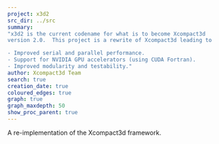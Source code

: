 ```yaml
---
project: x3d2
src_dir: ../src
summary: 
"x3d2 is the current codename for what is to become Xcompact3d
version 2.0.  This project is a rewrite of Xcompact3d leading to

- Improved serial and parallel performance.
- Support for NVIDIA GPU accelerators (using CUDA Fortran).
- Improved modularity and testability."
author: Xcompact3d Team
search: true
creation_date: true
coloured_edges: true
graph: true
graph_maxdepth: 50
show_proc_parent: true
---
```


A re-implementation of the Xcompact3d framework.
